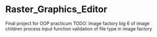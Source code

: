 # Raster_Graphics_Editor
Final project for OOP practicum
TODO:
Image factory
big 6 of image children
process input function
validation of file type in image factory
